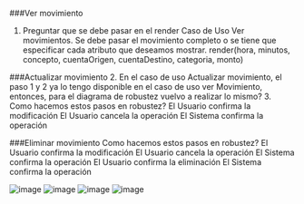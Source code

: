 ###Ver movimiento
1. Preguntar que se debe pasar en el render Caso de Uso Ver movimientos. Se debe pasar el movimiento completo o se tiene que especificar cada atributo que deseamos mostrar.
render(hora, minutos, concepto, cuentaOrigen, cuentaDestino, categoria, monto)

###Actualizar movimiento
2. En el caso de uso Actualizar movimiento, el paso 1 y 2 ya lo tengo disponible en el caso de uso ver Movimiento, entonces, para el diagrama de robustez vuelvo a realizar lo mismo?
3. Como hacemos estos pasos en robustez?
         El Usuario confirma la modificación
                 El Usuario cancela la operación
         El Sistema confirma la operación
         
###Eliminar movimiento
Como hacemos estos pasos en robustez?
         El Usuario confirma la modificación
                 El Usuario cancela la operación
         El Sistema confirma la operación
         El Usuario confirma la eliminación
		 El Sistema confirma la operación

   ![image](https://github.com/user-attachments/assets/36711fde-5754-4885-b018-53a53c3e834b)
   ![image](https://github.com/user-attachments/assets/d1772c4d-8ab6-4d7a-a31e-5aee9e934938)
![image](https://github.com/user-attachments/assets/af8ad416-abb9-4bbe-8933-7b33dfc439ae)
![image](https://github.com/user-attachments/assets/c3732b2f-5d15-4803-927c-e682648ce6cd)

